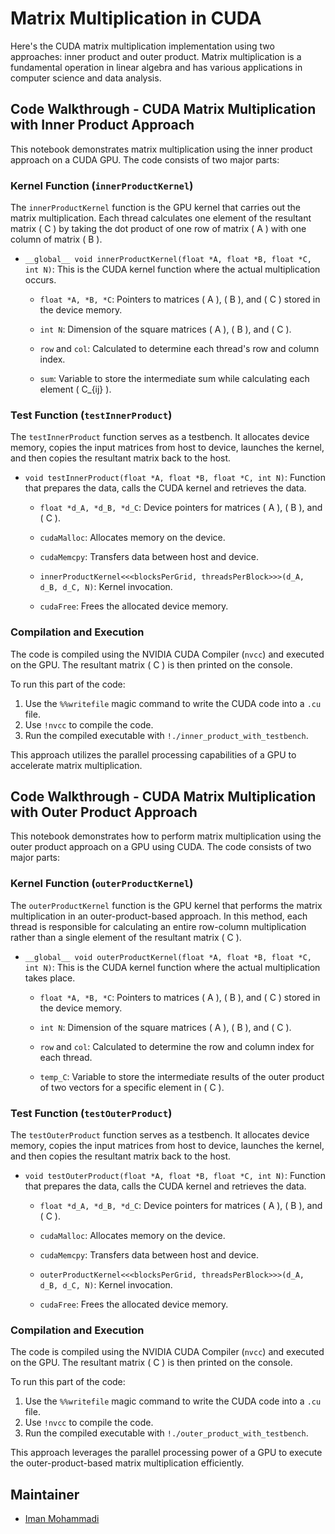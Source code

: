 # Matrix Multiplication in CUDA

Here's the CUDA matrix multiplication implementation using two approaches: inner product and outer product. Matrix multiplication is a fundamental operation in linear algebra and has various applications in computer science and data analysis.

## Code Walkthrough - CUDA Matrix Multiplication with Inner Product Approach

This notebook demonstrates matrix multiplication using the inner product approach on a CUDA GPU. The code consists of two major parts:

### Kernel Function (`innerProductKernel`)

The `innerProductKernel` function is the GPU kernel that carries out the matrix multiplication. Each thread calculates one element of the resultant matrix \( C \) by taking the dot product of one row of matrix \( A \) with one column of matrix \( B \).

- `__global__ void innerProductKernel(float *A, float *B, float *C, int N)`: This is the CUDA kernel function where the actual multiplication occurs.

    - `float *A, *B, *C`: Pointers to matrices \( A \), \( B \), and \( C \) stored in the device memory.
  
    - `int N`: Dimension of the square matrices \( A \), \( B \), and \( C \).
    
    - `row` and `col`: Calculated to determine each thread's row and column index.
    
    - `sum`: Variable to store the intermediate sum while calculating each element \( C_{ij} \).
  
### Test Function (`testInnerProduct`)

The `testInnerProduct` function serves as a testbench. It allocates device memory, copies the input matrices from host to device, launches the kernel, and then copies the resultant matrix back to the host.

- `void testInnerProduct(float *A, float *B, float *C, int N)`: Function that prepares the data, calls the CUDA kernel and retrieves the data.

    - `float *d_A, *d_B, *d_C`: Device pointers for matrices \( A \), \( B \), and \( C \).
  
    - `cudaMalloc`: Allocates memory on the device.
    
    - `cudaMemcpy`: Transfers data between host and device.
    
    - `innerProductKernel<<<blocksPerGrid, threadsPerBlock>>>(d_A, d_B, d_C, N)`: Kernel invocation.
    
    - `cudaFree`: Frees the allocated device memory.

### Compilation and Execution

The code is compiled using the NVIDIA CUDA Compiler (`nvcc`) and executed on the GPU. The resultant matrix \( C \) is then printed on the console.

To run this part of the code:

1. Use the `%%writefile` magic command to write the CUDA code into a `.cu` file.
2. Use `!nvcc` to compile the code.
3. Run the compiled executable with `!./inner_product_with_testbench`.

This approach utilizes the parallel processing capabilities of a GPU to accelerate matrix multiplication.

## Code Walkthrough - CUDA Matrix Multiplication with Outer Product Approach

This notebook demonstrates how to perform matrix multiplication using the outer product approach on a GPU using CUDA. The code consists of two major parts:

### Kernel Function (`outerProductKernel`)

The `outerProductKernel` function is the GPU kernel that performs the matrix multiplication in an outer-product-based approach. In this method, each thread is responsible for calculating an entire row-column multiplication rather than a single element of the resultant matrix \( C \).

- `__global__ void outerProductKernel(float *A, float *B, float *C, int N)`: This is the CUDA kernel function where the actual multiplication takes place.

    - `float *A, *B, *C`: Pointers to matrices \( A \), \( B \), and \( C \) stored in the device memory.
  
    - `int N`: Dimension of the square matrices \( A \), \( B \), and \( C \).
    
    - `row` and `col`: Calculated to determine the row and column index for each thread.
    
    - `temp_C`: Variable to store the intermediate results of the outer product of two vectors for a specific element in \( C \).

### Test Function (`testOuterProduct`)

The `testOuterProduct` function serves as a testbench. It allocates device memory, copies the input matrices from host to device, launches the kernel, and then copies the resultant matrix back to the host.

- `void testOuterProduct(float *A, float *B, float *C, int N)`: Function that prepares the data, calls the CUDA kernel and retrieves the data.

    - `float *d_A, *d_B, *d_C`: Device pointers for matrices \( A \), \( B \), and \( C \).
  
    - `cudaMalloc`: Allocates memory on the device.
    
    - `cudaMemcpy`: Transfers data between host and device.
    
    - `outerProductKernel<<<blocksPerGrid, threadsPerBlock>>>(d_A, d_B, d_C, N)`: Kernel invocation.
    
    - `cudaFree`: Frees the allocated device memory.

### Compilation and Execution

The code is compiled using the NVIDIA CUDA Compiler (`nvcc`) and executed on the GPU. The resultant matrix \( C \) is then printed on the console.

To run this part of the code:

1. Use the `%%writefile` magic command to write the CUDA code into a `.cu` file.
2. Use `!nvcc` to compile the code.
3. Run the compiled executable with `!./outer_product_with_testbench`.

This approach leverages the parallel processing power of a GPU to execute the outer-product-based matrix multiplication efficiently.

## Maintainer

- [Iman Mohammadi](https://github.com/Imanm02)
